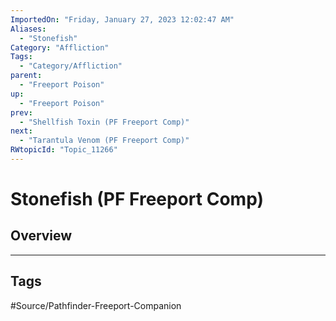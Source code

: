 ```yaml
---
ImportedOn: "Friday, January 27, 2023 12:02:47 AM"
Aliases:
  - "Stonefish"
Category: "Affliction"
Tags:
  - "Category/Affliction"
parent:
  - "Freeport Poison"
up:
  - "Freeport Poison"
prev:
  - "Shellfish Toxin (PF Freeport Comp)"
next:
  - "Tarantula Venom (PF Freeport Comp)"
RWtopicId: "Topic_11266"
---
```

# Stonefish (PF Freeport Comp)
## Overview

---
## Tags
#Source/Pathfinder-Freeport-Companion

